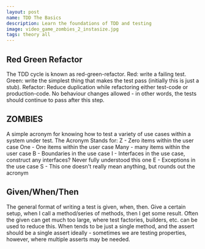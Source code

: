 ```yaml
---
layout: post
name: TDD The Basics
description: Learn the foundations of TDD and testing
image: video_game_zombies_2_instasize.jpg
tags: theory all
---
```


## Red Green Refactor
The TDD cycle is known as red-green-refactor. Red: write a failing test. Green: write the simplest thing that makes the test
pass (initially this is just a stub). Refactor: Reduce duplication while refactoring either test-code or production-code. No
behaviour changes allowed - in other words, the tests should continue to pass after this step.

## ZOMBIES
A simple acronym for knowing how to test a variety of use cases within a system under test. The Acronym Stands for:
Z - Zero items within the user case
One - One items within the user case
Many - many items within the user case
B - Boundaries in the use case
I - Interfaces in the use case, construct any interfaces? Never fully understood this one
E - Exceptions in the use case
S - This one doesn't really mean anything, but rounds out the acronym

## Given/When/Then
The general format of writing a test is given, when, then. Give a certain setup, when I call a method/series of methods, then 
I get some result. Often the given can get much too large, where test factories, builders, etc. can be used to reduce this. When
tends to be just a single method, and the assert should be a single assert ideally - sometimes we are testing properties, however,
where multiple asserts may be needed.
